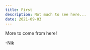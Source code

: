 ```yaml
---
title: First
description: Not much to see here...
date: 2021-09-03
---
```


More to come from here!

-Nik
